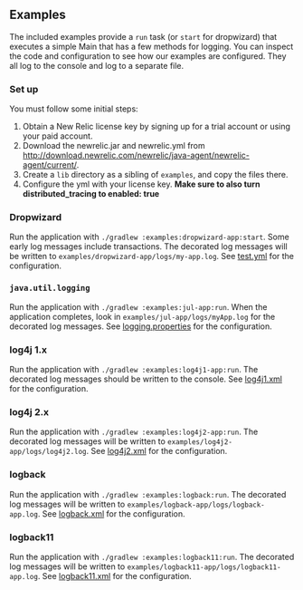 ## Examples

The included examples provide a `run` task (or `start` for dropwizard) that executes
a simple Main that has a few methods for logging. You can inspect the code and
configuration to see how our examples are configured. They all log to the console
and log to a separate file.

### Set up

You must follow some initial steps:

1. Obtain a New Relic license key by signing up for a trial account or using your paid account.
2. Download the newrelic.jar and newrelic.yml from http://download.newrelic.com/newrelic/java-agent/newrelic-agent/current/.
3. Create a `lib` directory as a sibling of `examples`, and copy the files there.
4. Configure the yml with your license key. **Make sure to also turn distributed_tracing to enabled: true**

### Dropwizard

Run the application with `./gradlew :examples:dropwizard-app:start`. Some early log messages include transactions.
The decorated log messages will be written to `examples/dropwizard-app/logs/my-app.log`. See [test.yml](dropwizard-app/test.yml) for the configuration.

### `java.util.logging`

Run the application with `./gradlew :examples:jul-app:run`. When the application completes, 
look in `examples/jul-app/logs/myApp.log` for the decorated log messages.
See [logging.properties](jul-app/src/main/resources/logging.properties) for the configuration. 

### log4j 1.x

Run the application with `./gradlew :examples:log4j1-app:run`. The decorated log messages should be written to the console.
See [log4j1.xml](log4j1-app/src/main/resources/log4j.xml) for the configuration.

### log4j 2.x

Run the application with `./gradlew :examples:log4j2-app:run`. The decorated log messages will be written to 
`examples/log4j2-app/logs/log4j2.log`. See [log4j2.xml](log4j2-app/src/main/resources/log4j2.xml) for the configuration.

### logback

Run the application with `./gradlew :examples:logback:run`. The decorated log messages will be written to 
`examples/logback-app/logs/logback-app.log`. See [logback.xml](logback-app/src/main/resources/logback.xml) for the configuration.

### logback11

Run the application with `./gradlew :examples:logback11:run`. The decorated log messages will be written to 
`examples/logback11-app/logs/logback11-app.log`. See [logback11.xml](logback11-app/src/main/resources/logback11.xml) for the configuration.